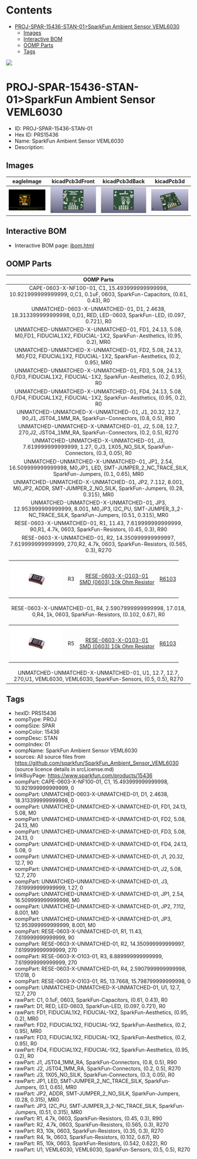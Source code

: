 



Contents
========

* [PROJ-SPAR-15436-STAN-01>SparkFun Ambient Sensor VEML6030](#proj-spar-15436-stan-01sparkfun-ambient-sensor-veml6030)
	* [Images](#images)
	* [Interactive BOM](#interactive-bom)
	* [OOMP Parts](#oomp-parts)
	* [Tags](#tags)
  
![][im]
# PROJ-SPAR-15436-STAN-01>SparkFun Ambient Sensor VEML6030

- ID: PROJ-SPAR-15436-STAN-01
- Hex ID: PRS15436
- Name: SparkFun Ambient Sensor VEML6030
- Description: 

## Images
  
  

|eagleImage|kicadPcb3dFront|kicadPcb3dBack|kicadPcb3d|
| :---: | :---: | :---: | :---: |
|[![eagleImage](eagleImage_140.png)](eagleImage_600.png)|[![kicadPcb3dFront](kicadPcb3dFront_140.png)](kicadPcb3dFront_600.png)|[![kicadPcb3dBack](kicadPcb3dBack_140.png)](kicadPcb3dBack_600.png)|[![kicadPcb3d](kicadPcb3d_140.png)](kicadPcb3d_600.png)|

## Interactive BOM

- Interactive BOM page: [ibom.html](kicad/bom/ibom.html)

## OOMP Parts
  

|OOMP Parts|
| :---: |
|CAPE-0603-X-NF100-01, C1, 15.493999999999998, 10.921999999999999, 0,C1, 0.1uF, 0603, SparkFun-Capacitors, (0.61, 0.43), R0|
|UNMATCHED-0603-X-UNMATCHED-01, D1, 2.4638, 18.313399999999998, 0,D1, RED, LED-0603, SparkFun-LED, (0.097, 0.721), R0|
|UNMATCHED-UNMATCHED-X-UNMATCHED-01, FD1, 24.13, 5.08, M0,FD1, FIDUCIAL1X2, FIDUCIAL-1X2, SparkFun-Aesthetics, (0.95, 0.2), MR0|
|UNMATCHED-UNMATCHED-X-UNMATCHED-01, FD2, 5.08, 24.13, M0,FD2, FIDUCIAL1X2, FIDUCIAL-1X2, SparkFun-Aesthetics, (0.2, 0.95), MR0|
|UNMATCHED-UNMATCHED-X-UNMATCHED-01, FD3, 5.08, 24.13, 0,FD3, FIDUCIAL1X2, FIDUCIAL-1X2, SparkFun-Aesthetics, (0.2, 0.95), R0|
|UNMATCHED-UNMATCHED-X-UNMATCHED-01, FD4, 24.13, 5.08, 0,FD4, FIDUCIAL1X2, FIDUCIAL-1X2, SparkFun-Aesthetics, (0.95, 0.2), R0|
|UNMATCHED-UNMATCHED-X-UNMATCHED-01, J1, 20.32, 12.7, 90,J1, JST04_1MM_RA, SparkFun-Connectors, (0.8, 0.5), R90|
|UNMATCHED-UNMATCHED-X-UNMATCHED-01, J2, 5.08, 12.7, 270,J2, JST04_1MM_RA, SparkFun-Connectors, (0.2, 0.5), R270|
|UNMATCHED-UNMATCHED-X-UNMATCHED-01, J3, 7.619999999999999, 1.27, 0,J3, 1X05_NO_SILK, SparkFun-Connectors, (0.3, 0.05), R0|
|UNMATCHED-UNMATCHED-X-UNMATCHED-01, JP1, 2.54, 16.509999999999998, M0,JP1, LED, SMT-JUMPER_2_NC_TRACE_SILK, SparkFun-Jumpers, (0.1, 0.65), MR0|
|UNMATCHED-UNMATCHED-X-UNMATCHED-01, JP2, 7.112, 8.001, M0,JP2, ADDR, SMT-JUMPER_2_NO_SILK, SparkFun-Jumpers, (0.28, 0.315), MR0|
|UNMATCHED-UNMATCHED-X-UNMATCHED-01, JP3, 12.953999999999999, 8.001, M0,JP3, I2C_PU, SMT-JUMPER_3_2-NC_TRACE_SILK, SparkFun-Jumpers, (0.51, 0.315), MR0|
|RESE-0603-X-UNMATCHED-01, R1, 11.43, 7.619999999999999, 90,R1, 4.7k, 0603, SparkFun-Resistors, (0.45, 0.3), R90|
|RESE-0603-X-UNMATCHED-01, R2, 14.350999999999997, 7.619999999999999, 270,R2, 4.7k, 0603, SparkFun-Resistors, (0.565, 0.3), R270|
|<table><tr><td>![RESE-0603-X-O103-01](https://raw.githubusercontent.com/oomlout/oomlout_OOMP_parts/main/RESE-0603-X-O103-01/image_140.jpg)</td><td> R3</td><td>[RESE-0603-X-O103-01<br>SMD (0603) 10k Ohm Resistor](https://github.com/oomlout/oomlout_OOMP_parts/tree/main/RESE-0603-X-O103-01/)</td><td>[R6103](https://github.com/oomlout/oomlout_OOMP_parts/tree/main/RESE-0603-X-O103-01/)</td></tr></table>|
|RESE-0603-X-UNMATCHED-01, R4, 2.5907999999999998, 17.018, 0,R4, 1k, 0603, SparkFun-Resistors, (0.102, 0.67), R0|
|<table><tr><td>![RESE-0603-X-O103-01](https://raw.githubusercontent.com/oomlout/oomlout_OOMP_parts/main/RESE-0603-X-O103-01/image_140.jpg)</td><td> R5</td><td>[RESE-0603-X-O103-01<br>SMD (0603) 10k Ohm Resistor](https://github.com/oomlout/oomlout_OOMP_parts/tree/main/RESE-0603-X-O103-01/)</td><td>[R6103](https://github.com/oomlout/oomlout_OOMP_parts/tree/main/RESE-0603-X-O103-01/)</td></tr></table>|
|UNMATCHED-UNMATCHED-X-UNMATCHED-01, U1, 12.7, 12.7, 270,U1, VEML6030, VEML6030, SparkFun-Sensors, (0.5, 0.5), R270|

## Tags

- hexID: PRS15436
- oompType: PROJ
- oompSize: SPAR
- oompColor: 15436
- oompDesc: STAN
- oompIndex: 01
- oompName: SparkFun Ambient Sensor VEML6030
- sources: All source files from https://github.com/sparkfun/SparkFun_Ambient_Sensor_VEML6030 (source licence details in srcLicense.md)
- linkBuyPage: https://www.sparkfun.com/products/15436
- oompPart: CAPE-0603-X-NF100-01, C1, 15.493999999999998, 10.921999999999999, 0
- oompPart: UNMATCHED-0603-X-UNMATCHED-01, D1, 2.4638, 18.313399999999998, 0
- oompPart: UNMATCHED-UNMATCHED-X-UNMATCHED-01, FD1, 24.13, 5.08, M0
- oompPart: UNMATCHED-UNMATCHED-X-UNMATCHED-01, FD2, 5.08, 24.13, M0
- oompPart: UNMATCHED-UNMATCHED-X-UNMATCHED-01, FD3, 5.08, 24.13, 0
- oompPart: UNMATCHED-UNMATCHED-X-UNMATCHED-01, FD4, 24.13, 5.08, 0
- oompPart: UNMATCHED-UNMATCHED-X-UNMATCHED-01, J1, 20.32, 12.7, 90
- oompPart: UNMATCHED-UNMATCHED-X-UNMATCHED-01, J2, 5.08, 12.7, 270
- oompPart: UNMATCHED-UNMATCHED-X-UNMATCHED-01, J3, 7.619999999999999, 1.27, 0
- oompPart: UNMATCHED-UNMATCHED-X-UNMATCHED-01, JP1, 2.54, 16.509999999999998, M0
- oompPart: UNMATCHED-UNMATCHED-X-UNMATCHED-01, JP2, 7.112, 8.001, M0
- oompPart: UNMATCHED-UNMATCHED-X-UNMATCHED-01, JP3, 12.953999999999999, 8.001, M0
- oompPart: RESE-0603-X-UNMATCHED-01, R1, 11.43, 7.619999999999999, 90
- oompPart: RESE-0603-X-UNMATCHED-01, R2, 14.350999999999997, 7.619999999999999, 270
- oompPart: RESE-0603-X-O103-01, R3, 8.889999999999999, 7.619999999999999, 270
- oompPart: RESE-0603-X-UNMATCHED-01, R4, 2.5907999999999998, 17.018, 0
- oompPart: RESE-0603-X-O103-01, R5, 13.7668, 15.798799999999998, 0
- oompPart: UNMATCHED-UNMATCHED-X-UNMATCHED-01, U1, 12.7, 12.7, 270
- rawPart: C1, 0.1uF, 0603, SparkFun-Capacitors, (0.61, 0.43), R0
- rawPart: D1, RED, LED-0603, SparkFun-LED, (0.097, 0.721), R0
- rawPart: FD1, FIDUCIAL1X2, FIDUCIAL-1X2, SparkFun-Aesthetics, (0.95, 0.2), MR0
- rawPart: FD2, FIDUCIAL1X2, FIDUCIAL-1X2, SparkFun-Aesthetics, (0.2, 0.95), MR0
- rawPart: FD3, FIDUCIAL1X2, FIDUCIAL-1X2, SparkFun-Aesthetics, (0.2, 0.95), R0
- rawPart: FD4, FIDUCIAL1X2, FIDUCIAL-1X2, SparkFun-Aesthetics, (0.95, 0.2), R0
- rawPart: J1, JST04_1MM_RA, SparkFun-Connectors, (0.8, 0.5), R90
- rawPart: J2, JST04_1MM_RA, SparkFun-Connectors, (0.2, 0.5), R270
- rawPart: J3, 1X05_NO_SILK, SparkFun-Connectors, (0.3, 0.05), R0
- rawPart: JP1, LED, SMT-JUMPER_2_NC_TRACE_SILK, SparkFun-Jumpers, (0.1, 0.65), MR0
- rawPart: JP2, ADDR, SMT-JUMPER_2_NO_SILK, SparkFun-Jumpers, (0.28, 0.315), MR0
- rawPart: JP3, I2C_PU, SMT-JUMPER_3_2-NC_TRACE_SILK, SparkFun-Jumpers, (0.51, 0.315), MR0
- rawPart: R1, 4.7k, 0603, SparkFun-Resistors, (0.45, 0.3), R90
- rawPart: R2, 4.7k, 0603, SparkFun-Resistors, (0.565, 0.3), R270
- rawPart: R3, 10k, 0603, SparkFun-Resistors, (0.35, 0.3), R270
- rawPart: R4, 1k, 0603, SparkFun-Resistors, (0.102, 0.67), R0
- rawPart: R5, 10k, 0603, SparkFun-Resistors, (0.542, 0.622), R0
- rawPart: U1, VEML6030, VEML6030, SparkFun-Sensors, (0.5, 0.5), R270



[im]: kicadPcb3d_450.png
